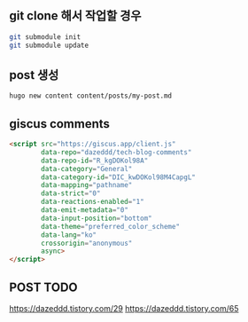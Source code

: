 ## git clone 해서 작업할 경우

```bash
git submodule init
git submodule update
```

## post 생성
```bash
hugo new content content/posts/my-post.md
```

## giscus comments

```html
<script src="https://giscus.app/client.js"
        data-repo="dazeddd/tech-blog-comments"
        data-repo-id="R_kgDOKol98A"
        data-category="General"
        data-category-id="DIC_kwDOKol98M4CapgL"
        data-mapping="pathname"
        data-strict="0"
        data-reactions-enabled="1"
        data-emit-metadata="0"
        data-input-position="bottom"
        data-theme="preferred_color_scheme"
        data-lang="ko"
        crossorigin="anonymous"
        async>
</script>
```

## POST TODO

https://dazeddd.tistory.com/29
https://dazeddd.tistory.com/65
